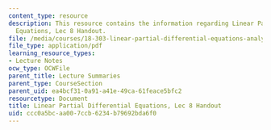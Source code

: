 ```yaml
---
content_type: resource
description: This resource contains the information regarding Linear Partial Differential
  Equations, Lec 8 Handout.
file: /media/courses/18-303-linear-partial-differential-equations-analysis-and-numerics-fall-2014/ccc0a5bcaa007ccb6234b79692bda6f0_MIT18_303F14_separation.pdf
file_type: application/pdf
learning_resource_types:
- Lecture Notes
ocw_type: OCWFile
parent_title: Lecture Summaries
parent_type: CourseSection
parent_uid: ea4bcf31-0a91-a41e-49ca-61feace5bfc2
resourcetype: Document
title: Linear Partial Differential Equations, Lec 8 Handout
uid: ccc0a5bc-aa00-7ccb-6234-b79692bda6f0
---
```

